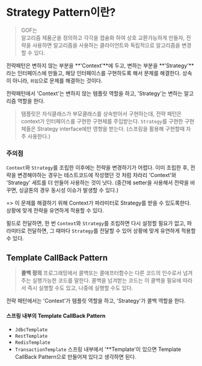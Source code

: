 # Strategy Pattern이란?

> GOF는 <br>
> 알고리즘 제품군을 정의하고 각각을 캡슐화 하여 상호 교환가능하게 만들자, 전략을 사용하면 알고리즘을 사용하는 클라이언트와 독립적으로 알고리즘을 변경할 수 있다.
> 

전략패턴은 변하지 않는 부분을 **'Context'**에 두고, 변하는 부분을 **'Strategy'**라는 인터페이스에 만들고, 해당 인터페이스를 구현하도록 해서 문제를 해결한다. 
상속이 아니라, `위임`으로 문제를 해결하는 것이다.

전략패턴에서 'Context'는 변하지 않는 템플릿 역할을 하고,
'Strategy'는 변하는 알고리즘 역할을 한다.

> 템플릿은 자식클래스가 부모클래스를 상속받아서 구현하는데,
> 전략 패턴은 context가 인터페이스를 구현한 구현체를 주입받는다.
> `Strategy`를 구현한 구현체들은 Strategy interface에만 영향을 받는다.
> (스프링을 활용해 구현할때 자주 사용한다.)
> 

### 주의점
`Context`와 `Strategy`를 조립한 이후에는 전략을 변경하기가 어렵다.
이미 조립한 후, 전략을 변경해야하는 경우는 테스트코드에 작성했던 것 처럼
차라리 'Context'와 'Strategy' 세트를 더 만들어 사용하는 것이 낫다.
(중간에 setter을 사용해서 전략을 바꾸면, 싱글톤의 경우 동시성 이슈가 발생할 수 있다.)

=> 이 문제를 해결하기 위해
Context가 파라미터로 Strategy를 받을 수 있도록한다. 상황에 맞게 전략을 유연하게 적용할 수 있다.

필드로 전달하면, 한 번 `Context`와 `Strategy`를 조립하면 다시 설정할 필요가 없고,
파라미터로 전달하면, 그 때마다 `Strategy`를 전달할 수 있어 상황에 맞게 유연하게 적용할 수 있다.

## Template CallBack Pattern

> **콜백 정의**
> 프로그래밍에서 콜백또는 콜애프터함수는 다른 코드의 인수로서 넘겨주는 실행가능한 코드를 말한다.
> 콜백을 넘겨받는 코드는 이 콜백을 필요에 따라서 즉시 실행할 수도 있고, 나중에 실행할 수도 있다.
> 

전략 패턴에서는 'Context'가 템플릿 역할을 하고,
'Strategy'가 콜백 역할을 한다.

#### 스프링 내부의 Template CallBack Pattern

- `JdbcTemplate`
- `RestTemplate`
- `RedisTemplate`
- `TransactionTemplate`
스프링 내부에서 '**Template'이 있으면 Template CallBack Pattern으로 만들어져 있다고 생각하면 된다.
